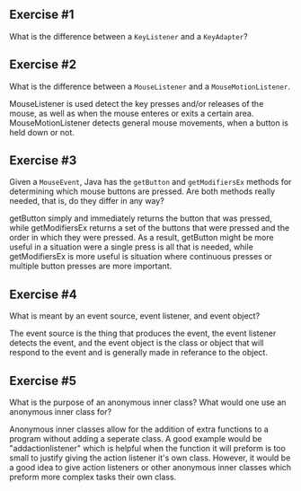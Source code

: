 ## Exercise \#1
What is the difference between a ```KeyListener``` and a ```KeyAdapter```?



## Exercise \#2
What is the difference between a ```MouseListener``` and a ```MouseMotionListener```.

MouseListener is used detect the key presses and/or releases of the mouse, as well as when the mouse enteres or exits a certain area. MouseMotionListener detects general mouse movements, when a button is held down or not.

## Exercise \#3
Given a ```MouseEvent```, Java has the ```getButton``` and ```getModifiersEx``` methods for determining which mouse buttons are pressed. Are both methods really needed, that is, do they differ in any way?

getButton simply and immediately returns the button that was pressed, while getModifiersEx returns a set of the buttons that were pressed and the order in which they were pressed. As a result, getButton might be more useful in a situation were a single press is all that is needed, while getModifiersEx is more useful is situation where continuous presses or multiple button presses are more important.

## Exercise \#4
What is meant by an event source, event listener, and event object?

The event source is the thing that produces the event, the event listener detects the event, and the event object is the class or object that will respond to the event and is generally made in referance to the object.

## Exercise \#5
What is the purpose of an anonymous inner class? What would one use an anonymous inner class for?

Anonymous inner classes allow for the addition of extra functions to a program without adding a seperate class. A good example would be "addactionlistener" which is helpful when the function it will preform is too small to justify giving the action listener it's own class. However, it would be a good idea to give action listeners or other anonymous inner classes which preform more complex tasks their own class.
